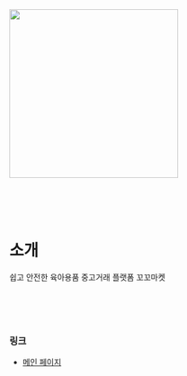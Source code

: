 <img src="https://www.notion.so/image/https%3A%2F%2Fprod-files-secure.s3.us-west-2.amazonaws.com%2F77f2e150-05f9-42c4-8a23-b656b39df0bf%2F2c6d10b2-fc5d-4538-a1e6-4848e4a2e66e%2Fkkoma-logo-1x3-letter-2.png?table=block&id=e90084b7-22a7-4426-b152-7c9e85a322b3&spaceId=77f2e150-05f9-42c4-8a23-b656b39df0bf&width=600&userId=1c35f703-de4c-438d-b88c-a038589da706&cache=v2" width="300px">
</br></br></br></br></br>

# 소개
쉽고 안전한 육아용품 중고거래 플랫폼 꼬꼬마켓
</br></br></br></br></br>

### 링크
- <a href="https://kkoma.shop/" target="_blank" rel="noopener noreferrer">메인 페이지</a>

</br></br></br></br></br>
